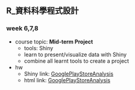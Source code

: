## R_資料科學程式設計

### week 6,7,8
- course topic: **Mid-term Project**
  - tools: Shiny
  - learn to present/visualize data with Shiny
  - combine all learnt tools to create a project
- hw
  - Shiny link: [GooglePlayStoreAnalysis](https://b05401102.shinyapps.io/week_678/)
  - html link: [GooglePlayStoreAnalysis](https://qk0926.github.io/NTU_data_course_2018/week_678/GooglePlayStoreAnalysis.html)

    
